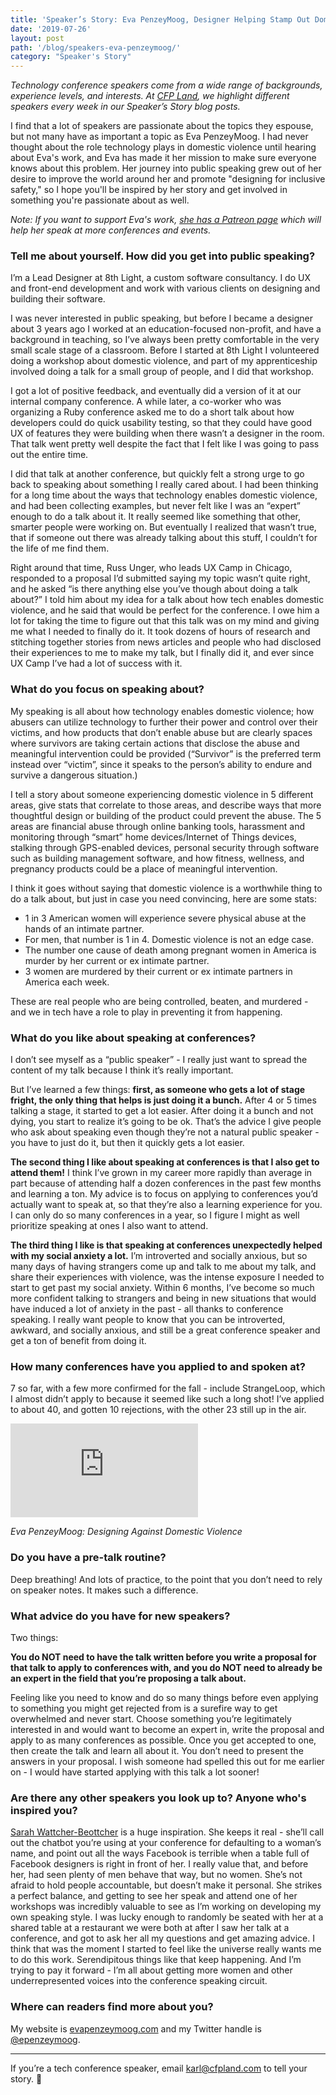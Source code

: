 ```yaml
---
title: 'Speaker’s Story: Eva PenzeyMoog, Designer Helping Stamp Out Domestic Abuse'
date: '2019-07-26'
layout: post
path: '/blog/speakers-eva-penzeymoog/'
category: "Speaker's Story"
---
```


_Technology conference speakers come from a wide range of backgrounds,
experience levels, and interests. At [CFP Land](https://www.cfpland.com/), we
highlight different speakers every week in our Speaker’s Story blog posts._

I find that a lot of speakers are passionate about the topics they espouse, but not many have as important a topic as
Eva PenzeyMoog. I had never thought about the role technology plays in domestic violence until hearing about Eva's work,
and Eva has made it her mission to make sure everyone knows about this problem. Her journey into public speaking grew out
of her desire to improve the world around her and promote "designing for inclusive safety," so I hope you'll be inspired
by her story and get involved in something you're passionate about as well.

_Note: If you want to support Eva's work, [she has a Patreon page](https://www.patreon.com/epenzeymoog) which will help her
speak at more conferences and events._

<!--more-->

### Tell me about yourself. How did you get into public speaking?

I’m a Lead Designer at 8th Light, a custom software consultancy. I do UX and front-end development and work with various clients on designing and building their software.

I was never interested in public speaking, but before I became a designer about 3 years ago I worked at an education-focused non-profit, and have a background in teaching, so I’ve always been pretty comfortable in the very small scale stage of a classroom. Before I started at 8th Light I volunteered doing a workshop about domestic violence, and part of my apprenticeship involved doing a talk for a small group of people, and I did that workshop.

I got a lot of positive feedback, and eventually did a version of it at our internal company conference. A while later, a co-worker who was organizing a Ruby conference asked me to do a short talk about how developers could do quick usability testing, so that they could have good UX of features they were building when there wasn’t a designer in the room. That talk went pretty well despite the fact that I felt like I was going to pass out the entire time.

I did that talk at another conference, but quickly felt a strong urge to go back to speaking about something I really cared about. I had been thinking for a long time about the ways that technology enables domestic violence, and had been collecting examples, but never felt like I was an “expert” enough to do a talk about it. It really seemed like something that other, smarter people were working on. But eventually I realized that wasn’t true, that if someone out there was already talking about this stuff, I couldn’t for the life of me find them.

Right around that time, Russ Unger, who leads UX Camp in Chicago, responded to a proposal I’d submitted saying my topic wasn’t quite right, and he asked “is there anything else you’ve though about doing a talk about?” I told him about my idea for a talk about how tech enables domestic violence, and he said that would be perfect for the conference. I owe him a lot for taking the time to figure out that this talk was on my mind and giving me what I needed to finally do it. It took dozens of hours of research and stitching together stories from news articles and people who had disclosed their experiences to me to make my talk, but I finally did it, and ever since UX Camp I’ve had a lot of success with it.

### What do you focus on speaking about?

My speaking is all about how technology enables domestic violence; how abusers can utilize technology to further their power and control over their victims, and how products that don’t enable abuse but are clearly spaces where survivors are taking certain actions that disclose the abuse and meaningful intervention could be provided (“Survivor” is the preferred term instead over “victim”, since it speaks to the person’s ability to endure and survive a dangerous situation.)

I tell a story about someone experiencing domestic violence in 5 different areas, give stats that correlate to those areas, and describe ways that more thoughtful design or building of the product could prevent the abuse. The 5 areas are financial abuse through online banking tools, harassment and monitoring through “smart” home devices/Internet of Things devices, stalking through GPS-enabled devices, personal security through software such as building management software, and how fitness, wellness, and pregnancy products could be a place of meaningful intervention.

I think it goes without saying that domestic violence is a worthwhile thing to do a talk about, but just in case you need convincing, here are some stats:

- 1 in 3 American women will experience severe physical abuse at the hands of an intimate partner.
- For men, that number is 1 in 4. Domestic violence is not an edge case.
- The number one cause of death among pregnant women in America is murder by her current or ex intimate partner.
- 3 women are murdered by their current or ex intimate partners in America each week.

These are real people who are being controlled, beaten, and murdered - and we in tech have a role to play in preventing it from happening.

### What do you like about speaking at conferences?

I don’t see myself as a “public speaker” - I really just want to spread the content of my talk because I think it’s really important.

But I’ve learned a few things: **first, as someone who gets a lot of stage fright, the only thing that helps is just doing it a bunch.** After 4 or 5 times talking a stage, it started to get a lot easier. After doing it a bunch and not dying, you start to realize it’s going to be ok. That’s the advice I give people who ask about speaking even though they’re not a natural public speaker - you have to just do it, but then it quickly gets a lot easier.

**The second thing I like about speaking at conferences is that I also get to attend them!** I think I’ve grown in my career more rapidly than average in part because of attending half a dozen conferences in the past few months and learning a ton. My advice is to focus on applying to conferences you’d actually want to speak at, so that they’re also a learning experience for you. I can only do so many conferences in a year, so I figure I might as well prioritize speaking at ones I also want to attend.

**The third thing I like is that speaking at conferences unexpectedly helped with my social anxiety a lot.** I’m introverted and socially anxious, but so many days of having strangers come up and talk to me about my talk, and share their experiences with violence, was the intense exposure I needed to start to get past my social anxiety. Within 6 months, I’ve become so much more confident talking to strangers and being in new situations that would have induced a lot of anxiety in the past - all thanks to conference speaking. I really want people to know that you can be introverted, awkward, and socially anxious, and still be a great conference speaker and get a ton of benefit from doing it.

### How many conferences have you applied to and spoken at?

7 so far, with a few more confirmed for the fall - include StrangeLoop, which I almost didn’t apply to because it seemed like such a long shot! I’ve applied to about 40, and gotten 10 rejections, with the other 23 still up in the air.

<div class='embed-container'><iframe src='https://www.youtube.com/embed/WhWPnKg4oK4' frameborder='0' allowfullscreen></iframe></div>

_Eva PenzeyMoog: Designing Against Domestic Violence_

### Do you have a pre-talk routine?

Deep breathing! And lots of practice, to the point that you don’t need to rely on speaker notes. It makes such a difference.

### What advice do you have for new speakers?

Two things:

**You do NOT need to have the talk written before you write a proposal for that talk to apply to conferences with, and you do NOT need to already be an expert in the field that you’re proposing a talk about.**

Feeling like you need to know and do so many things before even applying to something you might get rejected from is a surefire way to get overwhelmed and never start. Choose something you’re legitimately interested in and would want to become an expert in, write the proposal and apply to as many conferences as possible. Once you get accepted to one, then create the talk and learn all about it. You don’t need to present the answers in your proposal. I wish someone had spelled this out for me earlier on - I would have started applying with this talk a lot sooner!

### Are there any other speakers you look up to? Anyone who's inspired you?

[Sarah Wattcher-Beottcher](https://twitter.com/sara_ann_marie) is a huge inspiration. She keeps it real - she’ll call out the chatbot you’re using at your conference for defaulting to a woman’s name, and point out all the ways Facebook is terrible when a table full of Facebook designers is right in front of her. I really value that, and before her, had seen plenty of men behave that way, but no women. She’s not afraid to hold people accountable, but doesn’t make it personal. She strikes a perfect balance, and getting to see her speak and attend one of her workshops was incredibly valuable to see as I’m working on developing my own speaking style. I was lucky enough to randomly be seated with her at a shared table at a restaurant we were both at after I saw her talk at a conference, and got to ask her all my questions and get amazing advice. I think that was the moment I started to feel like the universe really wants me to do this work. Serendipitous things like that keep happening. And I’m trying to pay it forward - I’m all about getting more women and other underrepresented voices into the conference speaking circuit.

### Where can readers find more about you?

My website is [evapenzeymoog.com](https://evapenzeymoog.com/) and my Twitter handle is [@epenzeymoog](https://twitter.com/epenzeymoog).

---

If you’re a tech conference speaker, email [karl@cfpland.com](mailto:karl@cfpland.com) to tell your story. 💌

